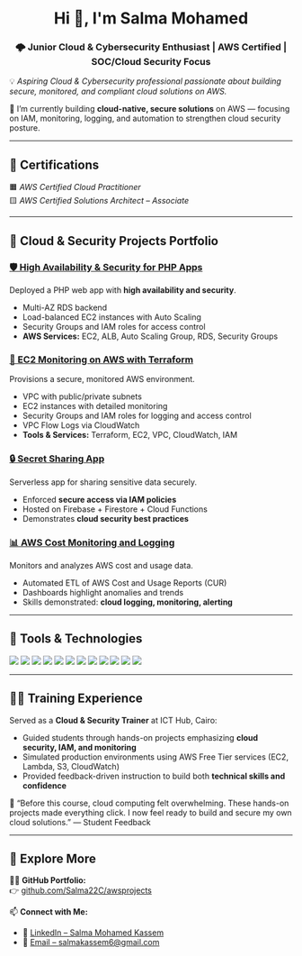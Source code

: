 <h1 align="center">Hi 👋, I'm Salma Mohamed</h1>
<h3 align="center">🌩 Junior Cloud & Cybersecurity Enthusiast | AWS Certified | SOC/Cloud Security Focus</h3>

💡 *Aspiring Cloud & Cybersecurity professional passionate about building secure, monitored, and compliant cloud solutions on AWS.*

🔭 I’m currently building **cloud-native, secure solutions** on AWS — focusing on IAM, monitoring, logging, and automation to strengthen cloud security posture.

---

## 🏅 Certifications

🟧 *AWS Certified Cloud Practitioner*  
🟨 *AWS Certified Solutions Architect – Associate*  

---

## 🚀 Cloud & Security Projects Portfolio

### [🛡️ High Availability & Security for PHP Apps](https://github.com/Salma22C/awsprojects/tree/main/High%20Availability%20PHP%20App)  
Deployed a PHP web app with **high availability and security**.  
- Multi-AZ RDS backend  
- Load-balanced EC2 instances with Auto Scaling  
- Security Groups and IAM roles for access control  
- **AWS Services:** EC2, ALB, Auto Scaling Group, RDS, Security Groups  

### [🧾 EC2 Monitoring on AWS with Terraform](https://github.com/Salma22C/awsprojects/tree/main/Terraform-EC2-Monitoring)  
Provisions a secure, monitored AWS environment.  
- VPC with public/private subnets  
- EC2 instances with detailed monitoring  
- Security Groups and IAM roles for logging and access control  
- VPC Flow Logs via CloudWatch  
- **Tools & Services:** Terraform, EC2, VPC, CloudWatch, IAM  

### [🔒 Secret Sharing App](https://github.com/Salma22C/awsprojects/tree/main/Secret%20Sharing%20App)  
Serverless app for sharing sensitive data securely.  
- Enforced **secure access via IAM policies**  
- Hosted on Firebase + Firestore + Cloud Functions  
- Demonstrates **cloud security best practices**  

### [📊 AWS Cost Monitoring and Logging](https://github.com/Salma22C/awsprojects/tree/main/Serverless%20Data%20Analytics%20and%20Visualization%20Pipeline)  
Monitors and analyzes AWS cost and usage data.  
- Automated ETL of AWS Cost and Usage Reports (CUR)  
- Dashboards highlight anomalies and trends  
- Skills demonstrated: **cloud logging, monitoring, alerting**  

---

## 🧰 Tools & Technologies

<p align="left">
  <img src="https://img.shields.io/badge/AWS-FF9900?style=for-the-badge&logo=amazonaws&logoColor=white"/>
  <img src="https://img.shields.io/badge/EC2-FF9900?style=for-the-badge&logo=amazonaws&logoColor=white"/>
  <img src="https://img.shields.io/badge/Lambda-FF9900?style=for-the-badge&logo=amazonaws&logoColor=white"/>
  <img src="https://img.shields.io/badge/S3-569A31?style=for-the-badge&logo=amazonaws&logoColor=white"/>
  <img src="https://img.shields.io/badge/VPC-232F3E?style=for-the-badge&logo=amazonaws&logoColor=white"/>
  <img src="https://img.shields.io/badge/CloudWatch-FF9900?style=for-the-badge&logo=amazonaws&logoColor=white"/>
  <img src="https://img.shields.io/badge/IAM-232F3E?style=for-the-badge&logo=amazonaws&logoColor=white"/>
  <img src="https://img.shields.io/badge/DynamoDB-4053D6?style=for-the-badge&logo=amazonaws&logoColor=white"/>
  <img src="https://img.shields.io/badge/Terraform-7B42BC?style=for-the-badge&logo=terraform&logoColor=white"/>
  <img src="https://img.shields.io/badge/Python-3776AB?style=for-the-badge&logo=python&logoColor=white"/>
  <img src="https://img.shields.io/badge/Linux-FCC624?style=for-the-badge&logo=linux&logoColor=black"/>
  <img src="https://img.shields.io/badge/Networking-4285F4?style=for-the-badge&logo=cisco&logoColor=white"/>
</p>

---

## 🧑‍🏫 Training Experience
Served as a **Cloud & Security Trainer** at ICT Hub, Cairo:  
- Guided students through hands-on projects emphasizing **cloud security, IAM, and monitoring**  
- Simulated production environments using AWS Free Tier services (EC2, Lambda, S3, CloudWatch)  
- Provided feedback-driven instruction to build both **technical skills and confidence**  

💬 “Before this course, cloud computing felt overwhelming. These hands-on projects made everything click. I now feel ready to build and secure my own cloud solutions.” — Student Feedback  

---

## 🔗 Explore More

👩‍💻 **GitHub Portfolio:**  
👉 [github.com/Salma22C/awsprojects](https://github.com/Salma22C/awsprojects)

📫 **Connect with Me:**  
- 💼 [LinkedIn – Salma Mohamed Kassem](https://www.linkedin.com/in/salma-mohamed-kassem)  
- 📧 [Email – salmakassem6@gmail.com](mailto:salmakassem6@gmail.com)
